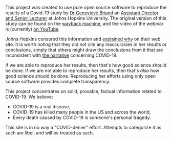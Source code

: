 This project was created to use pure open source software to reproduce the results of a Covid-19 study by
[Dr Genevieve Briand](https://www.linkedin.com/in/genevieve-briand-6027a514) an
[Assistant Director and Senior Lecturer](https://advanced.jhu.edu/directory/genevieve-briand/)
at Johns Hopkins University.
The original version of this study can be found on the
[wayback machine](
https://web.archive.org/web/20201126223119/https://www.jhunewsletter.com/article/2020/11/a-closer-look-at-u-s-deaths-due-to-covid-19),
and the video of the webinar is (currently)
[on YouTube](https://www.youtube.com/watch?v=3TKJN61aflI).

Johns Hopkins censored this information and
[explained why](https://www.jhunewsletter.com/article/2020/11/a-closer-look-at-u-s-deaths-due-to-covid-19)
on their web site.
It is worth noting that they did not cite any inaccuracies in her results or conclusions,
simply that others might draw the conclusions from it that are inconsistent
with [the narrative](https://sharylattkisson.com/) concerning COVID-19.

If we are able to reproduce her results, then that's how good science should be done.
If we are not able to reproduce her results, then that's _also_ how good science should be done.
Reproducing her efforts using only open source software provides complete transparency.

This project concentrates on solid, provable, factual information related to COVID-19.
We believe:
 - COVID-19 is a real disease,
 - COVID-19 has killed many people in the US and across the world,
 - Every death caused by COVID-19 is someone's personal tragedy.

This site is in no way a "COVID-denier" effort.
Attempts to categorize it as such are libel, and will be treated as such.
